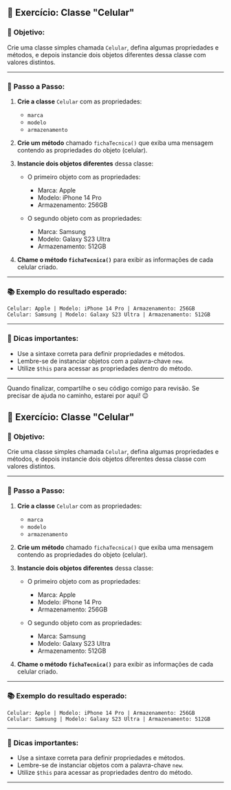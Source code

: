 ## 🚗 **Exercício: Classe "Celular"**

### 📝 **Objetivo:**

Crie uma classe simples chamada `Celular`, defina algumas propriedades e métodos, e depois instancie dois objetos diferentes dessa classe com valores distintos.

---

### 📌 **Passo a Passo:**

1. **Crie a classe** `Celular` com as propriedades:

   * `marca`
   * `modelo`
   * `armazenamento`

2. **Crie um método** chamado `fichaTecnica()` que exiba uma mensagem contendo as propriedades do objeto (celular).

3. **Instancie dois objetos diferentes** dessa classe:

   * O primeiro objeto com as propriedades:

     * Marca: Apple
     * Modelo: iPhone 14 Pro
     * Armazenamento: 256GB

   * O segundo objeto com as propriedades:

     * Marca: Samsung
     * Modelo: Galaxy S23 Ultra
     * Armazenamento: 512GB

4. **Chame o método `fichaTecnica()`** para exibir as informações de cada celular criado.

---

### 📚 **Exemplo do resultado esperado:**

```
Celular: Apple | Modelo: iPhone 14 Pro | Armazenamento: 256GB
Celular: Samsung | Modelo: Galaxy S23 Ultra | Armazenamento: 512GB
```

---

### 🚩 **Dicas importantes:**

* Use a sintaxe correta para definir propriedades e métodos.
* Lembre-se de instanciar objetos com a palavra-chave `new`.
* Utilize `$this` para acessar as propriedades dentro do método.

---

Quando finalizar, compartilhe o seu código comigo para revisão. Se precisar de ajuda no caminho, estarei por aqui! 😉


## 🚗 **Exercício: Classe "Celular"**

### 📝 **Objetivo:**

Crie uma classe simples chamada `Celular`, defina algumas propriedades e métodos, e depois instancie dois objetos diferentes dessa classe com valores distintos.

---

### 📌 **Passo a Passo:**

1. **Crie a classe** `Celular` com as propriedades:

   * `marca`
   * `modelo`
   * `armazenamento`

2. **Crie um método** chamado `fichaTecnica()` que exiba uma mensagem contendo as propriedades do objeto (celular).

3. **Instancie dois objetos diferentes** dessa classe:

   * O primeiro objeto com as propriedades:

     * Marca: Apple
     * Modelo: iPhone 14 Pro
     * Armazenamento: 256GB

   * O segundo objeto com as propriedades:

     * Marca: Samsung
     * Modelo: Galaxy S23 Ultra
     * Armazenamento: 512GB

4. **Chame o método `fichaTecnica()`** para exibir as informações de cada celular criado.

---

### 📚 **Exemplo do resultado esperado:**

```
Celular: Apple | Modelo: iPhone 14 Pro | Armazenamento: 256GB
Celular: Samsung | Modelo: Galaxy S23 Ultra | Armazenamento: 512GB
```

---

### 🚩 **Dicas importantes:**

* Use a sintaxe correta para definir propriedades e métodos.
* Lembre-se de instanciar objetos com a palavra-chave `new`.
* Utilize `$this` para acessar as propriedades dentro do método.

---
